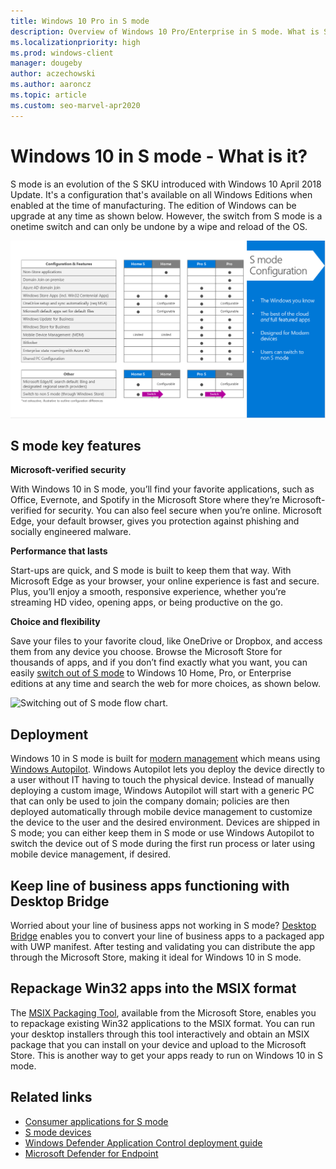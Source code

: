 ```yaml
---
title: Windows 10 Pro in S mode
description: Overview of Windows 10 Pro/Enterprise in S mode. What is S mode for Enterprise customers?
ms.localizationpriority: high
ms.prod: windows-client
manager: dougeby
author: aczechowski
ms.author: aaroncz
ms.topic: article
ms.custom: seo-marvel-apr2020
---
```


# Windows 10 in S mode - What is it?

S mode is an evolution of the S SKU introduced with Windows 10 April 2018 Update. It's a configuration that's available on all Windows Editions when enabled at the time of manufacturing. The edition of Windows can be upgrade at any time as shown below. However, the switch from S mode is a onetime switch and can only be undone by a wipe and reload of the OS.

![Configuration and features of S mode.](images/smodeconfig.png)

## S mode key features

**Microsoft-verified security**

With Windows 10 in S mode, you’ll find your favorite applications, such as Office, Evernote, and Spotify in the Microsoft Store where they’re Microsoft-verified for security. You can also feel secure when you’re online. Microsoft Edge, your default browser, gives you protection against phishing and socially engineered malware.

**Performance that lasts**

Start-ups are quick, and S mode is built to keep them that way. With Microsoft Edge as your browser, your online experience is fast and secure. Plus, you’ll enjoy a smooth, responsive experience, whether you’re streaming HD video, opening apps, or being productive on the go.

**Choice and flexibility**

Save your files to your favorite cloud, like OneDrive or Dropbox, and access them from any device you choose. Browse the Microsoft Store for thousands of apps, and if you don’t find exactly what you want, you can easily [switch out of S mode](./windows-10-pro-in-s-mode.md) to Windows 10 Home, Pro, or Enterprise editions at any time and search the web for more choices, as shown below.

![Switching out of S mode flow chart.](images/s-mode-flow-chart.png)


## Deployment

Windows 10 in S mode is built for [modern management](/windows/client-management/manage-windows-10-in-your-organization-modern-management) which means using [Windows Autopilot](/mem/autopilot/windows-autopilot). Windows Autopilot lets you deploy the device directly to a user without IT having to touch the physical device. Instead of manually deploying a custom image, Windows Autopilot will start with a generic PC that can only be used to join the company domain; policies are then deployed automatically through mobile device management to customize the device to the user and the desired environment. Devices are shipped in S mode; you can either keep them in S mode or use Windows Autopilot to switch the device out of S mode during the first run process or later using mobile device management, if desired.

## Keep line of business apps functioning with Desktop Bridge

Worried about your line of business apps not working in S mode? [Desktop Bridge](/windows/uwp/porting/desktop-to-uwp-root) enables you to convert your line of business apps to a packaged app with UWP manifest. After testing and validating you can distribute the app through the Microsoft Store, making it ideal for Windows 10 in S mode.

## Repackage Win32 apps into the MSIX format

The [MSIX Packaging Tool](/windows/application-management/msix-app-packaging-tool), available from the Microsoft Store, enables you to repackage existing Win32 applications to the MSIX format. You can run your desktop installers through this tool interactively and obtain an MSIX package that you can install on your device and upload to the Microsoft Store. This is another way to get your apps ready to run on Windows 10 in S mode.


## Related links

- [Consumer applications for S mode](https://www.microsoft.com/windows/s-mode)
- [S mode devices](https://www.microsoft.com/en-us/windows/view-all-devices)
- [Windows Defender Application Control deployment guide](/windows/security/threat-protection/windows-defender-application-control/windows-defender-application-control-deployment-guide)
- [Microsoft Defender for Endpoint](https://www.microsoft.com/microsoft-365/windows/microsoft-defender-atp)
